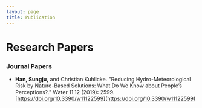 ```yaml
---
layout: page
title: Publication
---
```




# Research Papers

### Journal Papers

- **Han, Sungju,** and Christian Kuhlicke. "Reducing Hydro-Meteorological Risk by Nature-Based Solutions: What Do We Know about People’s Perceptions?." Water 11.12 (2019): 2599. [https://doi.org/10.3390/w11122599](https://doi.org/10.3390/w11122599)

